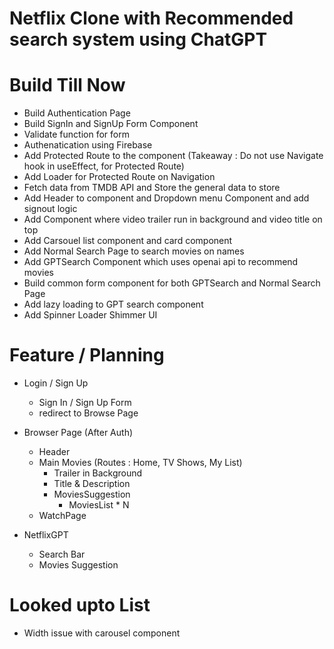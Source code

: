 # Netflix Clone with Recommended search system using ChatGPT

# Build Till Now

- Build Authentication Page
- Build SignIn and SignUp Form Component
- Validate function for form
- Authenatication using Firebase 
- Add Protected Route to the component (Takeaway : Do not use Navigate hook in useEffect, for Protected Route)
- Add Loader for Protected Route on Navigation
- Fetch data from TMDB API and Store the general data to store
- Add Header to component and Dropdown menu Component and add signout logic
- Add Component where video trailer run in background and video title on top
- Add Carsouel list component and card component
- Add Normal Search Page to search movies on names
- Add GPTSearch Component which uses openai api to recommend movies 
- Build common form component for both GPTSearch and Normal Search Page
- Add lazy loading to GPT search component
- Add Spinner Loader Shimmer UI 




# Feature / Planning

- Login / Sign Up
    - Sign In / Sign Up Form 
    - redirect to Browse Page

- Browser Page (After Auth)
    - Header 
    - Main Movies (Routes : Home, TV Shows, My List)
        - Trailer in Background
        - Title & Description
        - MoviesSuggestion
            - MoviesList * N
    - WatchPage 

- NetflixGPT
    - Search Bar
    - Movies Suggestion


# Looked upto List
- Width issue with carousel component